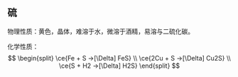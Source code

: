 ## 硫

物理性质：黄色，晶体，难溶于水，微溶于酒精，易溶与二硫化碳。

化学性质：
$$
\begin{split}
\ce{Fe + S ->[\Delta] FeS} \\
\ce{2Cu + S ->[\Delta] Cu2S} \\
\ce{S + H2 ->[\Delta] H2S}
\end{split}
$$
